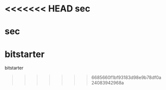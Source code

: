 <<<<<<< HEAD
sec
===

sec
=======
bitstarter
==========

bitstarter
>>>>>>> 6685660f1bf93183d98e9b78df0a24083942968a
